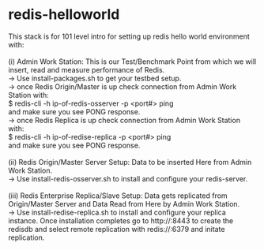 # redis-helloworld

This stack is for 101 level intro for setting up redis hello world environment with: <br><br>
(i) Admin Work Station: This is our Test/Benchmark Point from which we will insert, read and measure performance of Redis.<br>
-> Use install-packages.sh to get your testbed setup. <br>
-> once Redis Origin/Master is up check connection from Admin Work Station with: <br>
$ redis-cli -h ip-of-redis-osserver -p <port#> ping <br>
and make sure you see PONG response. <br>
 -> once Redis Replica is up check connection from Admin Work Station with:<br> 
$ redis-cli -h ip-of-redise-replica -p <port#> ping <br>
and make sure you see PONG response. <br><br>
(ii) Redis Origin/Master Server Setup: Data to be inserted Here from Admin Work Station.<br>
  -> Use install-redis-osserver.sh to install and configure your redis-server. <br><br>
(iii) Redis Enterprise Replica/Slave Setup: Data gets replicated from Origin/Master Server and Data Read from Here by Admin Work Station.<br>
  -> Use install-redise-replica.sh to install and configure your replica instance. Once installation completes go to http://<ip>:8443 to create the redisdb and select remote replication with redis://<ip-of-redis-osserver>:6379 and initate replication. <br> <br>




